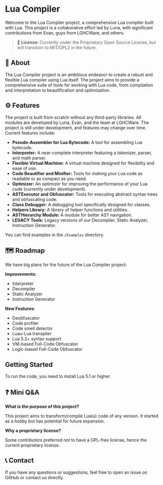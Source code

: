 # Lua Compiler

Welcome to the Lua Compiler project, a comprehensive Lua compiler built with Lua. This project is a collaborative effort led by Luna, with significant contributions from Evan, guys from LGHCWare, and others.

> **📜 License:** Currently under the Proprietary Open Source License, but will transition to MIT/GPL2 in the future.

## 🎯 About

The Lua Compiler project is an ambitious endeavor to create a robust and flexible Lua compiler using Lua itself. The project aims to provide a comprehensive suite of tools for working with Lua code, from compilation and interpretation to beautification and optimization.

## ⚙️ Features

The project is built from scratch without any third-party libraries. All modules are developed by Luna, Evan, and the team at LGHCWare. The project is still under development, and features may change over time. Current features include:

- **Pseudo-Assembler for Lua Bytecode:** A tool for assembling Lua bytecode.
- **Interpreter:** A near-complete interpreter featuring a tokenizer, parser, and math parser.
- **Flexible Virtual Machine:** A virtual machine designed for flexibility and ease of use.
- **Code Beautifier and Minifier:** Tools for making your Lua code as readable or as compact as you need.
- **Optimizer:** An optimizer for improving the performance of your Lua code (currently under development).
- **ASTExecutor and Obfuscator:** Tools for executing abstract syntax trees and obfuscating code.
- **Class Debugger:** A debugging tool specifically designed for classes.
- **Helpers Library:** A library of helper functions and utilities.
- **ASTHierarchy Module:** A module for better AST navigation.
- **LEGACY Tools:** Legacy versions of our Decompiler, Static Analyzer, Instruction Generator.

You can find examples in the `/Examples` directory.

## 🗺️ Roadmap

We have big plans for the future of the Lua Compiler project:

**Improvements:**

- Interpreter
- Decompiler
- Static Analyzer
- Instruction Generator

**New Features:**

- Deobfuscator
- Code profiler
- Code smell detector
- Luau-Lua transpiler
- Lua 5.2+ syntax support
- VM-based Full-Code Obfuscator
- Logic-based Full-Code Obfuscator

## Getting Started

To run the code, you need to install Lua 5.1 or higher.

## ❓ Mini Q&A

**What is the purpose of this project?**

This project aims to transform/compile Lua(u) code of any version. It started as a hobby but has potential for future expansion.

**Why a proprietary license?**

Some contributors preferred not to have a GPL-free license, hence the current proprietary license.

## 📞 Contact

If you have any questions or suggestions, feel free to open an issue on GitHub or contact us directly.
